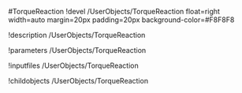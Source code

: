 <!-- MOOSE Object Documentation Stub: Remove this when content is added. -->
#TorqueReaction
!devel /UserObjects/TorqueReaction float=right width=auto margin=20px padding=20px background-color=#F8F8F8

!description /UserObjects/TorqueReaction

!parameters /UserObjects/TorqueReaction

!inputfiles /UserObjects/TorqueReaction

!childobjects /UserObjects/TorqueReaction

